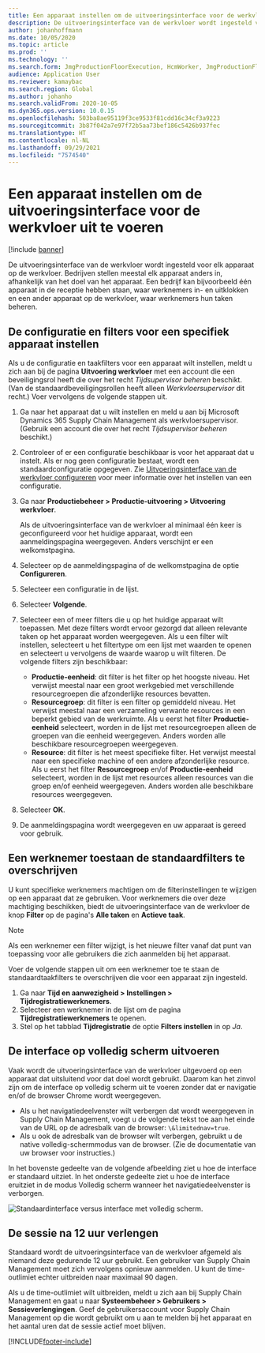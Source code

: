 ```yaml
---
title: Een apparaat instellen om de uitvoeringsinterface voor de werkvloer uit te voeren
description: De uitvoeringsinterface van de werkvloer wordt ingesteld voor elk apparaat op de werkvloer. Bedrijven stellen meestal elk apparaat anders in, afhankelijk van het doel van het apparaat. Een bedrijf kan bijvoorbeeld één apparaat in de receptie hebben staan, waar werknemers in- en uitklokken en een ander apparaat op de werkvloer, waar werknemers hun taken beheren.
author: johanhoffmann
ms.date: 10/05/2020
ms.topic: article
ms.prod: ''
ms.technology: ''
ms.search.form: JmgProductionFloorExecution, HcmWorker, JmgProductionFloorExecutionDeviceConfiguration
audience: Application User
ms.reviewer: kamaybac
ms.search.region: Global
ms.author: johanho
ms.search.validFrom: 2020-10-05
ms.dyn365.ops.version: 10.0.15
ms.openlocfilehash: 503ba8ae95119f3ce9533f81cdd16c34cf3a9223
ms.sourcegitcommit: 3b87f042a7e97f72b5aa73bef186c5426b937fec
ms.translationtype: HT
ms.contentlocale: nl-NL
ms.lasthandoff: 09/29/2021
ms.locfileid: "7574540"
---
```

# <a name="set-up-a-device-to-run-the-production-floor-execution-interface"></a>Een apparaat instellen om de uitvoeringsinterface voor de werkvloer uit te voeren

[!include [banner](../includes/banner.md)]

De uitvoeringsinterface van de werkvloer wordt ingesteld voor elk apparaat op de werkvloer. Bedrijven stellen meestal elk apparaat anders in, afhankelijk van het doel van het apparaat. Een bedrijf kan bijvoorbeeld één apparaat in de receptie hebben staan, waar werknemers in- en uitklokken en een ander apparaat op de werkvloer, waar werknemers hun taken beheren.

## <a name="set-the-configuration-and-filters-for-a-specific-device"></a>De configuratie en filters voor een specifiek apparaat instellen

Als u de configuratie en taakfilters voor een apparaat wilt instellen, meldt u zich aan bij de pagina **Uitvoering werkvloer** met een account die een beveiligingsrol heeft die over het recht *Tijdsupervisor beheren* beschikt. (Van de standaardbeveiligingsrollen heeft alleen *Werkvloersupervisor* dit recht.) Voer vervolgens de volgende stappen uit.

1. Ga naar het apparaat dat u wilt instellen en meld u aan bij Microsoft Dynamics 365 Supply Chain Management als werkvloersupervisor. (Gebruik een account die over het recht *Tijdsupervisor beheren* beschikt.)
1. Controleer of er een configuratie beschikbaar is voor het apparaat dat u instelt. Als er nog geen configuratie bestaat, wordt een standaardconfiguratie opgegeven. Zie [Uitvoeringsinterface van de werkvloer configureren](production-floor-execution-configure.md) voor meer informatie over het instellen van een configuratie.
1. Ga naar **Productiebeheer \> Productie-uitvoering \> Uitvoering werkvloer**.

    Als de uitvoeringsinterface van de werkvloer al minimaal één keer is geconfigureerd voor het huidige apparaat, wordt een aanmeldingspagina weergegeven. Anders verschijnt er een welkomstpagina.

1. Selecteer op de aanmeldingspagina of de welkomstpagina de optie **Configureren**.
1. Selecteer een configuratie in de lijst.
1. Selecteer **Volgende**.
1. Selecteer een of meer filters die u op het huidige apparaat wilt toepassen. Met deze filters wordt ervoor gezorgd dat alleen relevante taken op het apparaat worden weergegeven. Als u een filter wilt instellen, selecteert u het filtertype om een lijst met waarden te openen en selecteert u vervolgens de waarde waarop u wilt filteren. De volgende filters zijn beschikbaar:

    - **Productie-eenheid**: dit filter is het filter op het hoogste niveau. Het verwijst meestal naar een groot werkgebied met verschillende resourcegroepen die afzonderlijke resources bevatten.
    - **Resourcegroep**: dit filter is een filter op gemiddeld niveau. Het verwijst meestal naar een verzameling verwante resources in een beperkt gebied van de werkruimte. Als u eerst het filter **Productie-eenheid** selecteert, worden in de lijst met resourcegroepen alleen de groepen van die eenheid weergegeven. Anders worden alle beschikbare resourcegroepen weergegeven.
    - **Resource**: dit filter is het meest specifieke filter. Het verwijst meestal naar een specifieke machine of een andere afzonderlijke resource. Als u eerst het filter **Resourcegroep** en/of **Productie-eenheid** selecteert, worden in de lijst met resources alleen resources van die groep en/of eenheid weergegeven. Anders worden alle beschikbare resources weergegeven.

1. Selecteer **OK**.
1. De aanmeldingspagina wordt weergegeven en uw apparaat is gereed voor gebruik.

## <a name="allow-a-worker-to-override-the-default-filters"></a>Een werknemer toestaan de standaardfilters te overschrijven

U kunt specifieke werknemers machtigen om de filterinstellingen te wijzigen op een apparaat dat ze gebruiken. Voor werknemers die over deze machtiging beschikken, biedt de uitvoeringsinterface van de werkvloer de knop **Filter** op de pagina's **Alle taken** en **Actieve taak**.

> [!NOTE]
> Als een werknemer een filter wijzigt, is het nieuwe filter vanaf dat punt van toepassing voor alle gebruikers die zich aanmelden bij het apparaat.

Voer de volgende stappen uit om een werknemer toe te staan de standaardtaakfilters te overschrijven die voor een apparaat zijn ingesteld.

1. Ga naar **Tijd en aanwezigheid \> Instellingen \> Tijdregistratiewerknemers**.
1. Selecteer een werknemer in de lijst om de pagina **Tijdregistratiewerknemers** te openen.
1. Stel op het tabblad **Tijdregistratie** de optie **Filters instellen** in op *Ja*.

## <a name="run-the-interface-in-full-screen-mode"></a>De interface op volledig scherm uitvoeren

Vaak wordt de uitvoeringsinterface van de werkvloer uitgevoerd op een apparaat dat uitsluitend voor dat doel wordt gebruikt. Daarom kan het zinvol zijn om de interface op volledig scherm uit te voeren zonder dat er navigatie en/of de browser Chrome wordt weergegeven.

- Als u het navigatiedeelvenster wilt verbergen dat wordt weergegeven in Supply Chain Management, voegt u de volgende tekst toe aan het einde van de URL op de adresbalk van de browser: `\&limitednav=true`.
- Als u ook de adresbalk van de browser wilt verbergen, gebruikt u de native volledig-schermmodus van de browser. (Zie de documentatie van uw browser voor instructies.)

In het bovenste gedeelte van de volgende afbeelding ziet u hoe de interface er standaard uitziet. In het onderste gedeelte ziet u hoe de interface eruitziet in de modus Volledig scherm wanneer het navigatiedeelvenster is verborgen.

![Standaardinterface versus interface met volledig scherm.](media/pfei-full-screen.png "Standaardinterface versus interface met volledig scherm")

## <a name="extend-the-session-past-12-hours"></a>De sessie na 12 uur verlengen

Standaard wordt de uitvoeringsinterface van de werkvloer afgemeld als niemand deze gedurende 12 uur gebruikt. Een gebruiker van Supply Chain Management moet zich vervolgens opnieuw aanmelden. U kunt de time-outlimiet echter uitbreiden naar maximaal 90 dagen.

Als u de time-outlimiet wilt uitbreiden, meldt u zich aan bij Supply Chain Management en gaat u naar **Systeembeheer \> Gebruikers \> Sessieverlengingen**. Geef de gebruikersaccount voor Supply Chain Management op die wordt gebruikt om u aan te melden bij het apparaat en het aantal uren dat de sessie actief moet blijven.


[!INCLUDE[footer-include](../../includes/footer-banner.md)]
